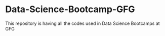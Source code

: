 # Data-Science-Bootcamp-GFG
This repository is having all the codes used in Data Science Bootcamps at GFG
